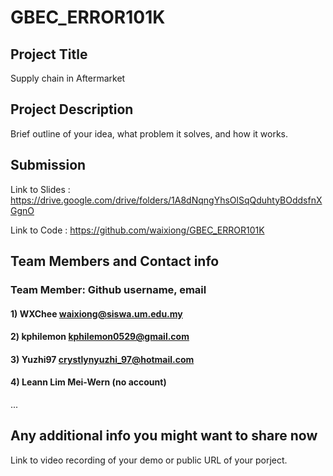 # GBEC_ERROR101K

## Project Title

Supply chain in Aftermarket
## Project Description

Brief outline of your idea, what problem it solves, and how it works.
## Submission

Link to Slides : https://drive.google.com/drive/folders/1A8dNqngYhsOlSqQduhtyBOddsfnXGgnO

Link to Code : https://github.com/waixiong/GBEC_ERROR101K
## Team Members and Contact info

### Team Member: Github username, email
#### 1) WXChee     waixiong@siswa.um.edu.my
#### 2) kphilemon  kphilemon0529@gmail.com
#### 3) Yuzhi97    crystlynyuzhi_97@hotmail.com
#### 4) Leann Lim Mei-Wern (no account)
...
## Any additional info you might want to share now

Link to video recording of your demo or public URL of your porject.
